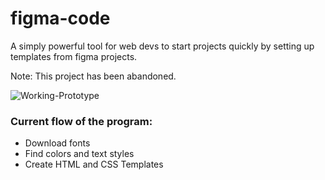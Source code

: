 # figma-code
A simply powerful tool for web devs to start projects quickly by setting up templates from figma projects.

Note: This project has been abandoned.

![Working-Prototype](https://progress-bar.dev/80/?title=Working%20Prototype&width=150)

### Current flow of the program:
* Download fonts
* Find colors and text styles
* Create HTML and CSS Templates
